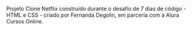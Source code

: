 Projeto Clone Netflix construído durante o desafio de 7 dias de código - HTML e CSS - criado por Fernanda Degolin, em parceria com a Alura Cursos Online.
